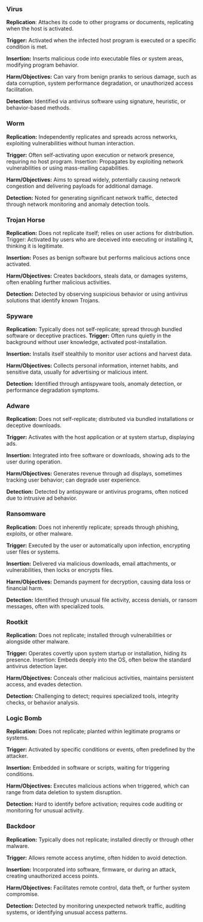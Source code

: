 ### **Virus**

**Replication**: Attaches its code to other programs or documents, replicating when the host is activated.

**Trigger:** Activated when the infected host program is executed or a specific condition is met.

**Insertion:** Inserts malicious code into executable files or system areas, modifying program behavior.

**Harm/Objectives:** Can vary from benign pranks to serious damage, such as data corruption, system performance degradation, or unauthorized access facilitation.

**Detection:** Identified via antivirus software using signature, heuristic, or behavior-based methods.

### Worm

**Replication:** Independently replicates and spreads across networks, exploiting vulnerabilities without human interaction.

**Trigger:** Often self-activating upon execution or network presence, requiring no host program.
Insertion: Propagates by exploiting network vulnerabilities or using mass-mailing capabilities.

**Harm/Objectives:** Aims to spread widely, potentially causing network congestion and delivering payloads for additional damage.

**Detection:** Noted for generating significant network traffic, detected through network monitoring and anomaly detection tools.

### Trojan Horse

**Replication:** Does not replicate itself; relies on user actions for distribution.
Trigger: Activated by users who are deceived into executing or installing it, thinking it is legitimate.

**Insertion:** Poses as benign software but performs malicious actions once activated.

**Harm/Objectives:** Creates backdoors, steals data, or damages systems, often enabling further malicious activities.

**Detection:** Detected by observing suspicious behavior or using antivirus solutions that identify known Trojans.

### Spyware
**Replication:** Typically does not self-replicate; spread through bundled software or deceptive practices.
**Trigger:** Often runs quietly in the background without user knowledge, activated post-installation.

**Insertion:** Installs itself stealthily to monitor user actions and harvest data.

**Harm/Objectives:** Collects personal information, internet habits, and sensitive data, usually for advertising or malicious intent.

**Detection:** Identified through antispyware tools, anomaly detection, or performance degradation symptoms.

### Adware
**Replication:** Does not self-replicate; distributed via bundled installations or deceptive downloads.

**Trigger:** Activates with the host application or at system startup, displaying ads.

**Insertion:** Integrated into free software or downloads, showing ads to the user during operation.

**Harm/Objectives:** Generates revenue through ad displays, sometimes tracking user behavior; can degrade user experience.

**Detection:** Detected by antispyware or antivirus programs, often noticed due to intrusive ad behavior.

### Ransomware
**Replication:** Does not inherently replicate; spreads through phishing, exploits, or other malware.

**Trigger:** Executed by the user or automatically upon infection, encrypting user files or systems.

**Insertion:** Delivered via malicious downloads, email attachments, or vulnerabilities, then locks or encrypts files.

**Harm/Objectives:** Demands payment for decryption, causing data loss or financial harm.

**Detection:** Identified through unusual file activity, access denials, or ransom messages, often with specialized tools.
### Rootkit
**Replication:** Does not replicate; installed through vulnerabilities or alongside other malware.

**Trigger:** Operates covertly upon system startup or installation, hiding its presence.
Insertion: Embeds deeply into the OS, often below the standard antivirus detection layer.

**Harm/Objectives:** Conceals other malicious activities, maintains persistent access, and evades detection.

**Detection:** Challenging to detect; requires specialized tools, integrity checks, or behavior analysis.

### Logic Bomb
**Replication:** Does not replicate; planted within legitimate programs or systems.

**Trigger:** Activated by specific conditions or events, often predefined by the attacker.

**Insertion:** Embedded in software or scripts, waiting for triggering conditions.

**Harm/Objectives:** Executes malicious actions when triggered, which can range from data deletion to system disruption.

**Detection:** Hard to identify before activation; requires code auditing or monitoring for unusual activity.

### Backdoor
**Replication:** Typically does not replicate; installed directly or through other malware.

**Trigger:** Allows remote access anytime, often hidden to avoid detection.

**Insertion:** Incorporated into software, firmware, or during an attack, creating unauthorized access points.

**Harm/Objectives:** Facilitates remote control, data theft, or further system compromise.

**Detection:** Detected by monitoring unexpected network traffic, auditing systems, or identifying unusual access patterns.
